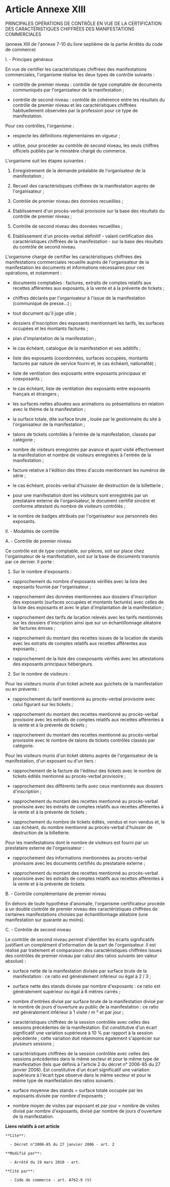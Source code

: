 # Article Annexe XIII

PRINCIPALES OPÉRATIONS DE CONTRÔLE EN VUE DE LA CERTIFICATION DES CARACTÉRISTIQUES CHIFFRÉES DES MANIFESTATIONS COMMERCIALES 

(annexe XIII de l'annexe 7-10 du livre septième de la partie Arrêtés du code de commerce) 

I. - Principes généraux 

En vue de certifier les caractéristiques chiffrées des manifestations commerciales, l'organisme réalise les deux types de
contrôle suivants : 

- contrôle de premier niveau : contrôle de type comptable de documents communiqués par l'organisateur de la manifestation ; 

- contrôle de second niveau : contrôle de cohérence entre les résultats du contrôle de premier niveau et les caractéristiques
chiffrées habituellement observées par la profession pour ce type de manifestation. 

Pour ces contrôles, l'organisme : 

- respecte les définitions réglementaires en vigueur ; 

- utilise, pour procéder au contrôle de second niveau, les seuls chiffres officiels publiés par le ministère chargé du
commerce.

L'organisme suit les étapes suivantes : 

1. Enregistrement de la demande préalable de l'organisateur de la manifestation ; 

2. Recueil des caractéristiques chiffrées de la manifestation auprès de l'organisateur ; 

3. Contrôle de premier niveau des données recueillies ; 

4. Etablissement d'un procès-verbal provisoire sur la base des résultats du contrôle de premier niveau ; 

5. Contrôle de second niveau des données recueillies ; 

6. Etablissement d'un procès-verbal définitif - valant certification des caractéristiques chiffrées de la manifestation - sur
la base des résultats du contrôle de second niveau.

L'organisme chargé de certifier les caractéristiques chiffrées des manifestations commerciales recueille auprès de
l'organisateur de la manifestation les documents et informations nécessaires pour ces opérations, et notamment : 

- documents comptables : factures, extraits de comptes relatifs aux recettes afférentes aux exposants, à la vente et à la
prévente de tickets ; 

- chiffres déclarés par l'organisateur à l'issue de la manifestation (communiqué de presse...) ; 

- tout document qu'il juge utile ; 

- dossiers d'inscription des exposants mentionnant les tarifs, les surfaces occupées et les montants facturés ; 

- plan d'implantation de la manifestation ; 

- le cas échéant, catalogue de la manifestation et ses additifs ; 

- liste des exposants (coordonnées, surfaces occupées, montants facturés par nature de service fourni et, le cas échéant,
nationalité) ; 

- liste de ventilation des exposants entre exposants principaux et coexposants ; 

- le cas échéant, liste de ventilation des exposants entre exposants français et étrangers ; 

- les surfaces nettes allouées aux animations ou présentations en relation avec le thème de la manifestation ; 

- la surface totale, dite  surface brute , louée par le gestionnaire du site à l'organisateur de la manifestation ; 

- talons de tickets contrôlés à l'entrée de la manifestation, classés par catégorie ; 

- nombre de visiteurs enregistrés par avance et ayant visité effectivement la manifestation et nombre de visiteurs
enregistrés à l'entrée de la manifestation ; 

- facture relative à l'édition des titres d'accès mentionnant les numéros de série ; 

- le cas échéant, procès-verbal d'huissier de destruction de la billetterie ; 

- pour une manifestation dont les visiteurs sont enregistrés par un prestataire externe de l'organisateur, le document
certifié sincère et conforme attestant du nombre de visiteurs contrôlés ; 

- le nombre de badges attribués par l'organisateur aux personnels des exposants. 

II. - Modalités de contrôle 

A. - Contrôle de premier niveau 

Ce contrôle est de type comptable, sur pièces, soit sur place chez l'organisateur de la manifestation, soit sur la base de
documents transmis par ce dernier. Il porte : 

1. Sur le nombre d'exposants : 

- rapprochement du nombre d'exposants vérifiés avec la liste des exposants fournie par l'organisateur ; 

- rapprochement des données mentionnées aux dossiers d'inscription des exposants (surfaces occupées et montants facturés)
avec celles de la liste des exposants et avec le plan d'implantation de la manifestation ; 

- rapprochement des tarifs de location relevés avec les tarifs mentionnés sur les dossiers d'inscription ainsi que sur un
échantillonnage aléatoire de factures émises ; 

- rapprochement du montant des recettes issues de la location de stands avec les extraits de comptes relatifs aux recettes
afférentes aux exposants ; 

- rapprochement de la liste des coexposants vérifiés avec les attestations des exposants principaux hébergeurs. 

2. Sur le nombre de visiteurs : 

Pour les visiteurs munis d'un ticket acheté aux guichets de la manifestation ou en prévente : 

- rapprochement du tarif mentionné au procès-verbal provisoire avec celui figurant sur les tickets ; 

- rapprochement du montant des recettes mentionné au procès-verbal provisoire avec les extraits de comptes relatifs aux
recettes afférentes à la vente et à la prévente de tickets ; 

- rapprochement du montant des recettes mentionné au procès-verbal provisoire avec le nombre de talons de tickets contrôlés
classés par catégorie. 

Pour les visiteurs munis d'un ticket obtenu auprès de l'organisateur de la manifestation, d'un exposant ou d'un tiers : 

- rapprochement de la facture de l'éditeur des tickets avec le nombre de tickets édités mentionné au procès-verbal
provisoire ; 

- rapprochement des différents tarifs avec ceux mentionnés aux dossiers d'inscription ; 

- rapprochement du montant des recettes mentionné au procès-verbal provisoire avec les extraits de comptes relatifs aux
recettes afférentes à la vente et à la prévente de tickets ; 

- rapprochement du nombre de tickets édités, vendus et non vendus et, le cas échéant, du nombre mentionné au procès-verbal
d'huissier de destruction de la billetterie. 

Pour les manifestations dont le nombre de visiteurs est fourni par un prestataire externe de l'organisateur : 

- rapprochement des informations mentionnées au procès-verbal provisoire avec les documents certifiés du prestataire
externe ; 

- rapprochement du montant des recettes mentionné au procès-verbal provisoire avec les extraits de comptes relatifs aux
recettes afférentes à la vente et à la prévente de tickets.

B. - Contrôle complémentaire de premier niveau 

En dehors de toute hypothèse d'anomalie, l'organisme certificateur procède à un double contrôle de premier niveau des
caractéristiques chiffrées de certaines manifestations choisies par échantillonnage aléatoire (une manifestation sur quarante
au moins).

C. - Contrôle de second niveau 

Le contrôle de second niveau permet d'identifier les écarts significatifs justifiant un complément d'information de la part
de l'organisateur. Il est réalisé par traitement et comparaison des caractéristiques chiffrées issues des contrôles de
premier niveau par calcul des ratios suivants (en valeur absolue) : 

- surface nette de la manifestation divisée par surface brute de la manifestation : ce ratio est généralement inférieur ou
égal à 2 / 3 ; 

- surface nette des stands divisée par nombre d'exposants : ce ratio est généralement supérieur ou égal à 6 mètres carrés ; 

- nombre d'entrées divisé par surface brute de la manifestation divisé par le nombre de jours d'ouverture au public de la
manifestation : ce ratio est généralement inférieur à 1 visite / m ² et par jour ; 

- caractéristiques chiffrées de la session contrôlée avec celles des sessions précédentes de la manifestation. Est
constitutive d'un écart significatif une variation supérieure à 10 % par rapport à la session précédente ; cette variation
doit néanmoins également s'apprécier sur plusieurs sessions ; 

- caractéristiques chiffrées de la session contrôlée avec celles des sessions précédentes dans le même secteur et pour le
même type de manifestation (tels que définis à l'article 2 du décret n° 2006-85 du 27 janvier 2006). Est constitutive d'un
écart significatif une variation supérieure à l'écart type observé dans le même secteur et pour le même type de manifestation
des ratios suivants : 

- surface moyenne des stands = surface totale occupée par les exposants divisée par nombre d'exposants ; 

- nombre moyen de visites par exposant et par jour = nombre de visites divisé par nombre d'exposants, divisé par nombre de
jours d'ouverture de la manifestation.

**Liens relatifs à cet article**

	**Cite**:

	  - Décret n°2006-85 du 27 janvier 2006 - art. 2

	**Modifié par**:

	  - Arrêté du 19 mars 2010 - art.

	**Cité par**:

	  - Code de commerce - art. A762-9 (V)
